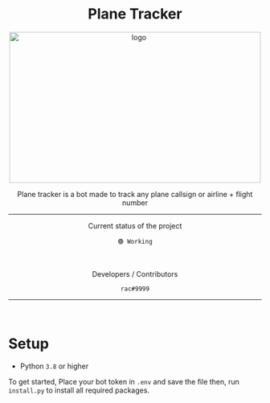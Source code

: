 <div align="center">
<h1>Plane Tracker</h1>
<a href="https://www.pngimages.pics/images/quotes/english/general/airplane-emoji-png-transparent-airplane-52650-274555.png">
  <img 
  height="300"
  width="500"
  alt="logo"
  src="https://www.pngimages.pics/images/quotes/english/general/airplane-emoji-png-transparent-airplane-52650-274555.png" />
</a>
  <p>Plane tracker is a bot made to track any plane callsign or airline + flight number</p>
  <hr />
  <p>Current status of the project</p>
  
  ```🟢 Working```
  
  <br />
  <p>Developers / Contributors</p>

  ```rac#9999```
<hr />
<br />

</div>
<h1>Setup</h1>

- Python `3.8`  or higher

To get started, Place your bot token in `.env` and save the file then, run `install.py` to install all required packages. 
